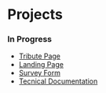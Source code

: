 # Projects
### In Progress
* [Tribute Page](https://ottersloth.github.io/fcc-rwd/tribute-page/index.html)
* [Landing Page](https://ottersloth.github.io/fcc-rwd/landing-page/index.html)
* [Survey Form](https://ottersloth.github.io/fcc-rwd/survey-form/index.html)
* [Tecnical Documentation](https://ottersloth.github.io/fcc-rwd/tech-doc-page/index.html)